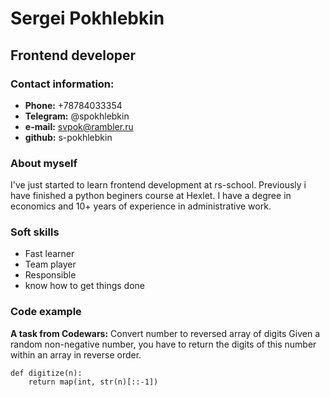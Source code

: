 # Sergei Pokhlebkin
## Frontend developer
### Contact information:
* **Phone:** +78784033354
* **Telegram:** @spokhlebkin
* **e-mail:** svpok@rambler.ru
* **github:** s-pokhlebkin
### About myself
I've just started to learn frontend development at rs-school. Previously i have finished a python beginers course at Hexlet. 
I have a degree in economics and 10+ years of experience in administrative work.
### Soft skills
* Fast learner
* Team player
* Responsible 
* know how to get things done
### Code example
**A task from Codewars:**
Convert number to reversed array of digits
Given a random non-negative number, you have to return the digits of this number within an array in reverse order.
```
def digitize(n):
    return map(int, str(n)[::-1])
```
